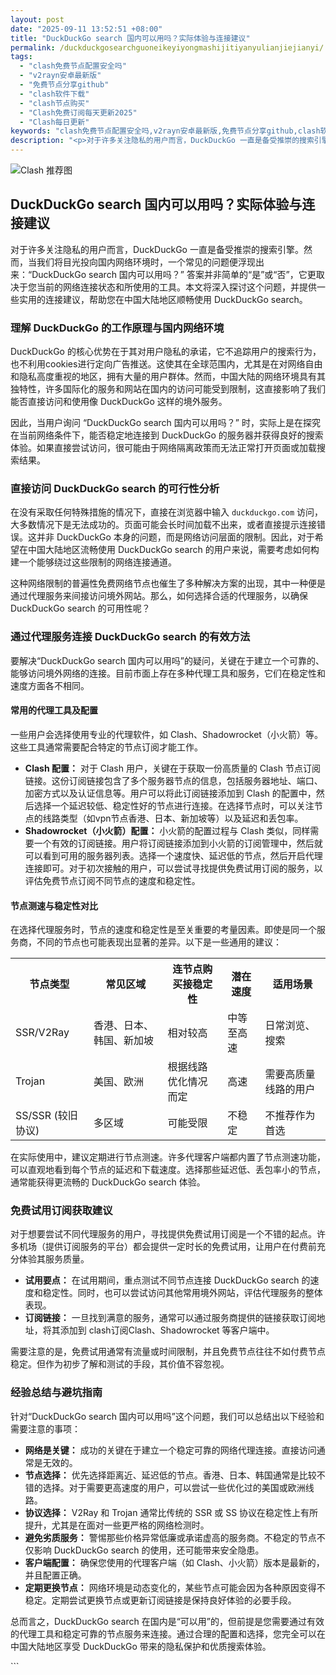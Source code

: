 ```yaml
---
layout: post
date: "2025-09-11 13:52:51 +08:00"
title: "DuckDuckGo search 国内可以用吗？实际体验与连接建议"
permalink: /duckduckgosearchguoneikeyiyongmashijitiyanyulianjiejianyi/
tags:
  - "clash免费节点配置安全吗"
  - "v2rayn安卓最新版"
  - "免费节点分享github"
  - "clash软件下载"
  - "clash节点购买"
  - "Clash免费订阅每天更新2025"
  - "Clash每日更新"
keywords: "clash免费节点配置安全吗,v2rayn安卓最新版,免费节点分享github,clash软件下载,clash节点购买,Clash免费订阅每天更新2025,Clash每日更新"
description: "<p>对于许多关注隐私的用户而言，DuckDuckGo 一直是备受推崇的搜索引擎。然而，当我们将目光投向国内网络环境时，一个常见的问题便浮现出来：“DuckDuckGo search 国内可以用吗？” 答案并非简单的“是”或“否”，它更取决于您当前的网络连接状态和所使用的工具。本文将深入探讨这个问题，并提供一些实用的连接建议，帮助您在中国大陆地区顺畅使用 DuckDuckGo search。</p>"
---
```


![Clash 推荐图](https://clashjd.github.io/assets/img/免费订阅机场.png)

## DuckDuckGo search 国内可以用吗？实际体验与连接建议

<p>对于许多关注隐私的用户而言，DuckDuckGo 一直是备受推崇的搜索引擎。然而，当我们将目光投向国内网络环境时，一个常见的问题便浮现出来：“DuckDuckGo search 国内可以用吗？” 答案并非简单的“是”或“否”，它更取决于您当前的网络连接状态和所使用的工具。本文将深入探讨这个问题，并提供一些实用的连接建议，帮助您在中国大陆地区顺畅使用 DuckDuckGo search。</p>
<h3>理解 DuckDuckGo 的工作原理与国内网络环境</h3>
<p>DuckDuckGo 的核心优势在于其对用户隐私的承诺，它不追踪用户的搜索行为，也不利用cookies进行定向广告推送。这使其在全球范围内，尤其是在对网络自由和隐私高度重视的地区，拥有大量的用户群体。然而，中国大陆的网络环境具有其独特性，许多国际化的服务和网站在国内的访问可能受到限制，这直接影响了我们能否直接访问和使用像 DuckDuckGo 这样的境外服务。</p>
<p>因此，当用户询问 “DuckDuckGo search 国内可以用吗？” 时，实际上是在探究在当前网络条件下，能否稳定地连接到 DuckDuckGo 的服务器并获得良好的搜索体验。如果直接尝试访问，很可能由于网络隔离政策而无法正常打开页面或加载搜索结果。</p>
<h3>直接访问 DuckDuckGo search 的可行性分析</h3>
<p>在没有采取任何特殊措施的情况下，直接在浏览器中输入 <code>duckduckgo.com</code> 访问，大多数情况下是无法成功的。页面可能会长时间加载不出来，或者直接提示连接错误。这并非 DuckDuckGo 本身的问题，而是网络访问层面的限制。因此，对于希望在中国大陆地区流畅使用 DuckDuckGo search 的用户来说，需要考虑如何构建一个能够绕过这些限制的网络连接通道。</p>
<p>这种网络限制的普遍性免费网络节点也催生了多种解决方案的出现，其中一种便是通过代理服务来间接访问境外网站。那么，如何选择合适的代理服务，以确保 DuckDuckGo search 的可用性呢？</p>
<h3>通过代理服务连接 DuckDuckGo search 的有效方法</h3>
<p>要解决“DuckDuckGo search 国内可以用吗”的疑问，关键在于建立一个可靠的、能够访问境外网络的连接。目前市面上存在多种代理工具和服务，它们在稳定性和速度方面各不相同。</p>
<h4>常用的代理工具及配置</h4>
<p>一些用户会选择使用专业的代理软件，如 Clash、Shadowrocket（小火箭）等。这些工具通常需要配合特定的节点订阅才能工作。</p>
<ul>
<li><strong>Clash 配置：</strong> 对于 Clash 用户，关键在于获取一份高质量的 Clash 节点订阅链接。这份订阅链接包含了多个服务器节点的信息，包括服务器地址、端口、加密方式以及认证信息等。用户可以将此订阅链接添加到 Clash 的配置中，然后选择一个延迟较低、稳定性好的节点进行连接。在选择节点时，可以关注节点的线路类型（如vpn节点香港、日本、新加坡等）以及延迟和丢包率。</li>
<li><strong>Shadowrocket（小火箭）配置：</strong> 小火箭的配置过程与 Clash 类似，同样需要一个有效的订阅链接。用户将订阅链接添加到小火箭的订阅管理中，然后就可以看到可用的服务器列表。选择一个速度快、延迟低的节点，然后开启代理连接即可。对于初次接触的用户，可以尝试寻找提供免费试用订阅的服务，以评估免费节点订阅不同节点的速度和稳定性。</li>
</ul>
<h4>节点测速与稳定性对比</h4>
<p>在选择代理服务时，节点的速度和稳定性是至关重要的考量因素。即使是同一个服务商，不同的节点也可能表现出显著的差异。以下是一些通用的建议：</p>
<table>
<tr>
<th>节点类型</th>
<th>常见区域</th>
<th>连节点购买接稳定性</th>
<th>潜在速度</th>
<th>适用场景</th>
</tr>
<tr>
<td>SSR/V2Ray</td>
<td>香港、日本、韩国、新加坡</td>
<td>相对较高</td>
<td>中等至高速</td>
<td>日常浏览、搜索</td>
</tr>
<tr>
<td>Trojan</td>
<td>美国、欧洲</td>
<td>根据线路优化情况而定</td>
<td>高速</td>
<td>需要高质量线路的用户</td>
</tr>
<tr>
<td>SS/SSR (较旧协议)</td>
<td>多区域</td>
<td>可能受限</td>
<td>不稳定</td>
<td>不推荐作为首选</td>
</tr>
</table>
<p>在实际使用中，建议定期进行节点测速。许多代理客户端都内置了节点测速功能，可以直观地看到每个节点的延迟和下载速度。选择那些延迟低、丢包率小的节点，通常能获得更流畅的 DuckDuckGo search 体验。</p>
<h3>免费试用订阅获取建议</h3>
<p>对于想要尝试不同代理服务的用户，寻找提供免费试用订阅是一个不错的起点。许多机场（提供订阅服务的平台）都会提供一定时长的免费试用，让用户在付费前充分体验其服务质量。</p>
<ul>
<li><strong>试用要点：</strong> 在试用期间，重点测试不同节点连接 DuckDuckGo search 的速度和稳定性。同时，也可以尝试访问其他常用境外网站，评估代理服务的整体表现。</li>
<li><strong>订阅链接：</strong> 一旦找到满意的服务，通常可以通过服务商提供的链接获取订阅地址，将其添加到 clash订阅Clash、Shadowrocket 等客户端中。</li>
</ul>
<p>需要注意的是，免费试用通常有流量或时间限制，并且免费节点往往不如付费节点稳定。但作为初步了解和测试的手段，其价值不容忽视。</p>
<h3>经验总结与避坑指南</h3>
<p>针对“DuckDuckGo search 国内可以用吗”这个问题，我们可以总结出以下经验和需要注意的事项：</p>
<ul>
<li><strong>网络是关键：</strong> 成功的关键在于建立一个稳定可靠的网络代理连接。直接访问通常是无效的。</li>
<li><strong>节点选择：</strong> 优先选择距离近、延迟低的节点。香港、日本、韩国通常是比较不错的选择。对于需要更高速度的用户，可以尝试一些优化过的美国或欧洲线路。</li>
<li><strong>协议选择：</strong> V2Ray 和 Trojan 通常比传统的 SSR 或 SS 协议在稳定性上有所提升，尤其是在面对一些更严格的网络检测时。</li>
<li><strong>避免劣质服务：</strong> 警惕那些价格异常低廉或承诺虚高的服务商。不稳定的节点不仅影响 DuckDuckGo search 的使用，还可能带来安全隐患。</li>
<li><strong>客户端配置：</strong> 确保您使用的代理客户端（如 Clash、小火箭）版本是最新的，并且配置正确。</li>
<li><strong>定期更换节点：</strong> 网络环境是动态变化的，某些节点可能会因为各种原因变得不稳定。定期尝试更换节点或更新订阅链接是保持良好体验的必要手段。</li>
</ul>
<p>总而言之，DuckDuckGo search 在国内是“可以用”的，但前提是您需要通过有效的代理工具和稳定可靠的节点服务来连接。通过合理的配置和选择，您完全可以在中国大陆地区享受 DuckDuckGo 带来的隐私保护和优质搜索体验。</p>
<p> ```</p>